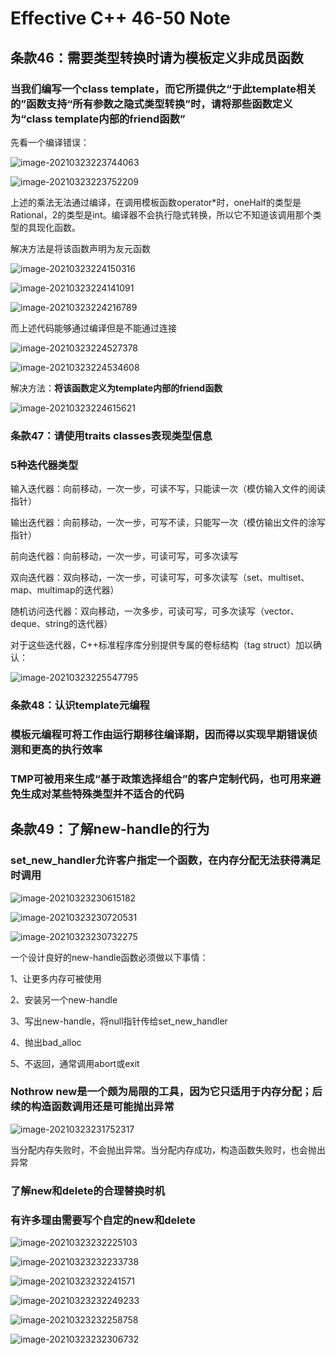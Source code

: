# Effective C++ 46-50 Note

## 条款46：需要类型转换时请为模板定义非成员函数

### 当我们编写一个class template，而它所提供之“于此template相关的”函数支持“所有参数之隐式类型转换”时，请将那些函数定义为“class template内部的friend函数”

先看一个编译错误：

![image-20210323223744063](https://yydf-1305206966.cos.ap-nanjing.myqcloud.com/image-20210323223744063.png)

![image-20210323223752209](https://yydf-1305206966.cos.ap-nanjing.myqcloud.com/image-20210323223752209.png)

上述的乘法无法通过编译，在调用模板函数operator*时，oneHalf的类型是Rational，2的类型是int。编译器不会执行隐式转换，所以它不知道该调用那个类型的具现化函数。

解决方法是将该函数声明为友元函数

![image-20210323224150316](https://yydf-1305206966.cos.ap-nanjing.myqcloud.com/image-20210323224150316.png)

![image-20210323224141091](https://yydf-1305206966.cos.ap-nanjing.myqcloud.com/image-20210323224141091.png)

![image-20210323224216789](https://yydf-1305206966.cos.ap-nanjing.myqcloud.com/image-20210323224216789.png)

而上述代码能够通过编译但是不能通过连接

![image-20210323224527378](https://yydf-1305206966.cos.ap-nanjing.myqcloud.com/image-20210323224527378.png)

![image-20210323224534608](https://yydf-1305206966.cos.ap-nanjing.myqcloud.com/image-20210323224534608.png)

解决方法：**将该函数定义为template内部的friend函数**

![image-20210323224615621](https://yydf-1305206966.cos.ap-nanjing.myqcloud.com/image-20210323224615621.png)

### 条款47：请使用traits classes表现类型信息

### 5种迭代器类型

输入迭代器：向前移动，一次一步，可读不写，只能读一次（模仿输入文件的阅读指针）

输出迭代器：向前移动，一次一步，可写不读，只能写一次（模仿输出文件的涂写指针）

前向迭代器：向前移动，一次一步，可读可写，可多次读写

双向迭代器：双向移动，一次一步，可读可写，可多次读写（set、multiset、map、multimap的迭代器）

随机访问迭代器：双向移动，一次多步，可读可写，可多次读写（vector、deque、string的迭代器）

对于这些迭代器，C++标准程序库分别提供专属的卷标结构（tag struct）加以确认：

![image-20210323225547795](https://yydf-1305206966.cos.ap-nanjing.myqcloud.com/image-20210323225547795.png)

### 条款48：认识template元编程

### 模板元编程可将工作由运行期移往编译期，因而得以实现早期错误侦测和更高的执行效率

### TMP可被用来生成“基于政策选择组合”的客户定制代码，也可用来避免生成对某些特殊类型并不适合的代码

## 条款49：了解new-handle的行为

### set_new_handler允许客户指定一个函数，在内存分配无法获得满足时调用

![image-20210323230615182](https://yydf-1305206966.cos.ap-nanjing.myqcloud.com/image-20210323230615182.png)

![image-20210323230720531](https://yydf-1305206966.cos.ap-nanjing.myqcloud.com/image-20210323230720531.png)

![image-20210323230732275](https://yydf-1305206966.cos.ap-nanjing.myqcloud.com/image-20210323230732275.png)

一个设计良好的new-handle函数必须做以下事情：

1、让更多内存可被使用

2、安装另一个new-handle

3、写出new-handle，将null指针传给set_new_handler

4、抛出bad_alloc

5、不返回，通常调用abort或exit

### Nothrow new是一个颇为局限的工具，因为它只适用于内存分配；后续的构造函数调用还是可能抛出异常

![image-20210323231752317](https://yydf-1305206966.cos.ap-nanjing.myqcloud.com/image-20210323231752317.png)

当分配内存失败时，不会抛出异常。当分配内存成功，构造函数失败时，也会抛出异常

### 了解new和delete的合理替换时机

### 有许多理由需要写个自定的new和delete

![image-20210323232225103](https://yydf-1305206966.cos.ap-nanjing.myqcloud.com/image-20210323232225103.png)

![image-20210323232233738](https://yydf-1305206966.cos.ap-nanjing.myqcloud.com/image-20210323232233738.png)

![image-20210323232241571](https://yydf-1305206966.cos.ap-nanjing.myqcloud.com/image-20210323232241571.png)

![image-20210323232249233](https://yydf-1305206966.cos.ap-nanjing.myqcloud.com/image-20210323232249233.png)

![image-20210323232258758](https://yydf-1305206966.cos.ap-nanjing.myqcloud.com/image-20210323232258758.png)

![image-20210323232306732](https://yydf-1305206966.cos.ap-nanjing.myqcloud.com/image-20210323232306732.png)

